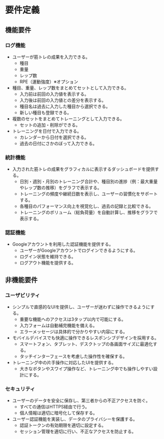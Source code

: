 # 要件定義

## 機能要件

### ログ機能
- ユーザーが筋トレの成果を入力できる。
  - 種目
  - 重量
  - レップ数
  - RPE（運動強度）※オプション
- 種目、重量、レップ数をまとめてセットとして入力できる。
  - 入力前は前回の入力値を表示する。
  - 入力後は前回の入力値との差分を表示する。
  - 種目名は過去に入力した種目から選択できる。
  - 新しい種目も登録できる。
- 複数のセットをまとめてトレーニングとして入力できる。
  - セットの追加・削除ができる。
- トレーニングを日付で入力できる。
  - カレンダーから日付を選択できる。
  - 過去の日付にさかのぼって入力できる。

### 統計機能
- 入力された筋トレの成果をグラフィカルに表示するダッシュボードを提供する。
  - 日別・週別・月別のトレーニング合計や、種目別の進捗（例：最大重量やレップ数の推移）をグラフで表示する。
  - トレーニングの頻度や継続日数を表示し、ユーザーの習慣化をサポートする。
  - 各種目のパフォーマンス向上を視覚化し、過去の記録と比較できる。
  - トレーニングのボリューム（総負荷量）を自動計算し、推移をグラフで表示する。

### 認証機能
- Googleアカウントを利用した認証機能を提供する。
  - ユーザーがGoogleアカウントでログインできるようにする。
  - ログイン状態を維持できる。
  - ログアウト機能を提供する。

## 非機能要件

### ユーザビリティ
- シンプルで直感的なUIを提供し、ユーザーが迷わずに操作できるようにする。
  - 重要な機能へのアクセスは3タップ以内で可能にする。
  - 入力フォームは自動補完機能を備える。
  - エラーメッセージは具体的で分かりやすい内容にする。
- モバイルデバイスでも快適に操作できるレスポンシブデザインを採用する。
  - スマートフォン、タブレット、デスクトップの各画面サイズに最適化する。
  - タッチインターフェースを考慮した操作性を確保する。
- トレーニング中の片手操作に対応したUIを提供する。
  - 大きなボタンやスワイプ操作など、トレーニング中でも操作しやすい設計にする。

### セキュリティ
- ユーザーのデータを安全に保存し、第三者からの不正アクセスを防ぐ。
  - すべての通信はHTTPS経由で行う。
  - 個人情報は適切に暗号化して保存する。
- ユーザー認証機能を実装し、データのプライバシーを保護する。
  - 認証トークンの有効期限を適切に設定する。
  - セッション管理を適切に行い、不正なアクセスを防止する。
